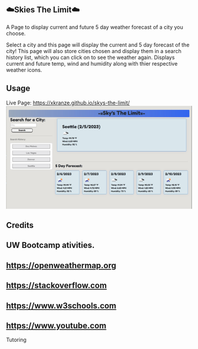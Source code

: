 ## ☁️Skies The Limit☁️

A Page to display current and future 5 day weather forecast of a city you choose.

Select a city and this page will display the current and 5 day forecast of the city!
This page will also store cities chosen and display them in a search history list, which you can click on to see the weather again.
Displays current and future temp, wind and humidity along with thier respective weather icons.



## Usage
 Live Page: https://xkranze.github.io/skys-the-limit/
![alt text](./assets/SkysTheLimitSnipp.jpg)

## Credits
UW Bootcamp ativities.
-
https://openweathermap.org 
-
https://stackoverflow.com
-
https://www.w3schools.com
-
https://www.youtube.com
-
Tutoring
